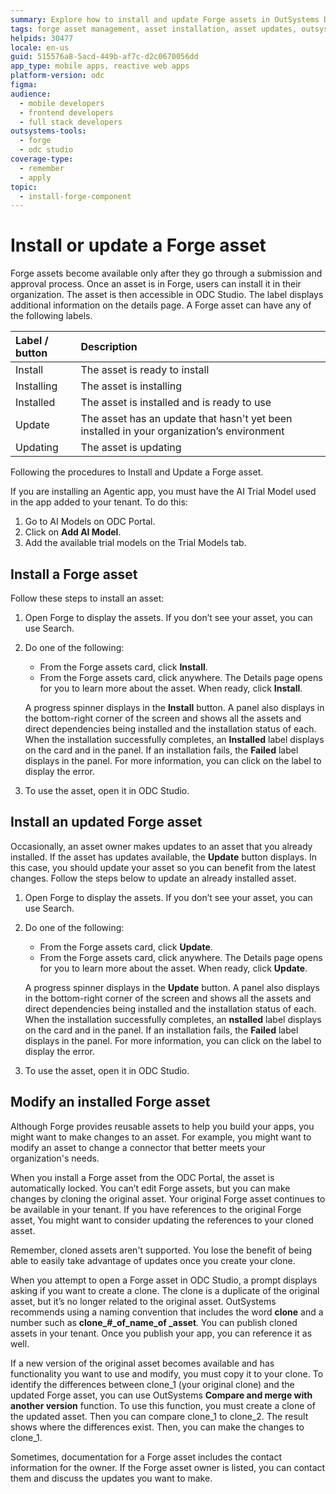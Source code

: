 ```yaml
---
summary: Explore how to install and update Forge assets in OutSystems Developer Cloud (ODC) for enhanced functionality.
tags: forge asset management, asset installation, asset updates, outsystems developer cloud, odc studio
helpids: 30477
locale: en-us
guid: 515576a8-5acd-449b-af7c-d2c0670056dd
app_type: mobile apps, reactive web apps
platform-version: odc
figma:
audience:
  - mobile developers
  - frontend developers
  - full stack developers
outsystems-tools:
  - forge
  - odc studio
coverage-type:
  - remember
  - apply
topic:
  - install-forge-component
---
```


# Install or update a Forge asset

Forge assets become available only after they go through a submission and approval process. Once an asset is in Forge, users can install it in their organization. The asset is then accessible in ODC Studio. The label displays additional information on the details page. A Forge asset can have any of the following labels.

| Label / button | Description                                                                               |
| :-------------- | :----------------------------------------------------------------------------------------- |
| Install        | The asset is ready to install                                                             |
| Installing     | The asset is installing                                                                   |
| Installed      | The asset is installed and is ready to use                                                |
| Update         | The asset has an update that hasn't yet been installed in your organization’s environment |
| Updating       | The asset is updating                                                                      |

Following the procedures to Install and Update a Forge asset.

<div class="info" markdown="1">

If you are installing an Agentic app, you must have the AI Trial Model used in the app added to your tenant. To do this:

1. Go to AI Models on ODC Portal.
1. Click on **Add AI Model**.
1. Add the available trial models on the Trial Models tab.

</div>

## Install a Forge asset

Follow these steps to install an asset:

1. Open Forge to display the assets. If you don’t see your asset, you can use Search.
1. Do one of the following:

    * From the Forge assets card, click **Install**.
    * From the Forge assets card, click anywhere. The Details page opens for you to learn more about the asset. When ready, click **Install**.

    <div class="info" markdown="1">

    A progress spinner displays in the **Install** button. A panel also displays in the bottom-right corner of the screen and shows all the assets and direct dependencies being installed and the installation status of each. When the installation successfully completes, an **Installed** label displays on the card and in the panel. If an installation fails, the **Failed** label displays in the panel. For more information, you can click on the label to display the error.

    </div>

1. To use the asset, open it in ODC Studio.

## Install an updated Forge asset

Occasionally, an asset owner makes updates to an asset that you already installed. If the asset has updates available, the **Update** button displays. In this case, you should update your asset so you can benefit from the latest changes. Follow the steps below to update an already installed asset.

1. Open Forge to display the assets. If you don’t see your asset, you can use Search.
1. Do one of the following:

    * From the Forge assets card, click **Update**.
    * From the Forge assets card, click anywhere. The Details page opens for you to learn more about the asset. When ready, click **Update**.

    <div class="info" markdown="1">

    A progress spinner displays in the **Update** button. A panel also displays in the bottom-right corner of the screen and shows all the assets and direct dependencies being installed and the installation status of each. When the installation successfully completes, an **nstalled** label displays on the card and in the panel. If an installation fails, the **Failed** label displays in the panel. For more information, you can click on the label to display the error.

    </div>

1. To use the asset, open it in ODC Studio.

## Modify an installed Forge asset

Although Forge provides reusable assets to help you build your apps, you might want to make changes to an asset. For example, you might want to modify an asset to change a connector that better meets your organization's needs.

When you install a Forge asset from the ODC Portal, the asset is automatically locked. You can’t edit Forge assets, but you can make changes by cloning the original asset. Your original Forge asset continues to be available in your tenant. If you have references to the original Forge asset, You might want to consider updating the  references to your cloned asset.

<div class="info" markdown="1">

Remember, cloned assets aren't supported. You lose the benefit of being able to easily take advantage of updates once you create your clone.

</div>

When you attempt to open a Forge asset in ODC Studio, a prompt displays asking if you want to create a clone. The clone is a duplicate of the original asset, but it’s no longer related to the original asset. OutSystems recommends using a naming convention that includes the word **clone** and a number such as **clone_#_of_name_of _asset**. You can publish cloned assets in your tenant. Once you publish your app, you can reference it as well.

If a new version of the original asset becomes available and has functionality you want to use and modify, you must copy it to your clone. To identify the differences between clone_1 (your original clone) and the updated Forge asset, you can use OutSystems **Compare and merge with another version** function. To use this function, you must create a clone of the updated asset. Then you can compare clone_1 to clone_2. The result shows where the differences exist. Then, you can make the changes to clone_1.

Sometimes, documentation for a Forge asset includes the contact information for the owner. If the Forge asset owner is listed, you can contact them and discuss the updates you want to make.
